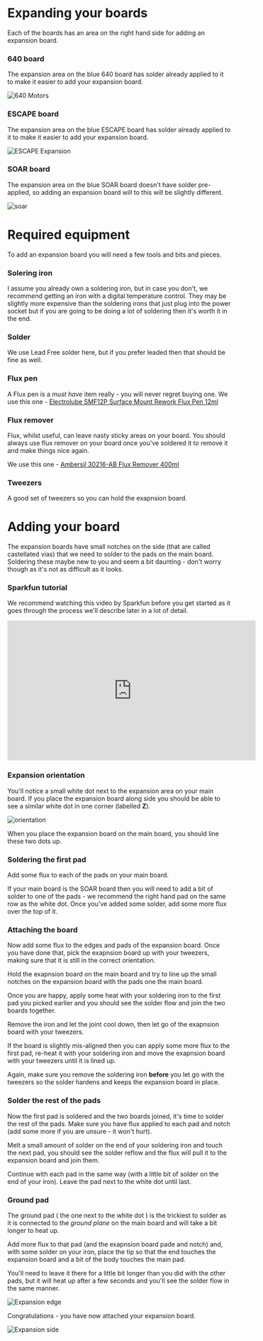 # Expanding your boards

Each of the boards has an area on the right hand side for adding an expansion board.

### 640 board

The expansion area on the blue 640 board has solder already applied to it to make it easier to add your expansion board.

![640 Motors](/images/640-expansionarea.png)

### ESCAPE board

The expansion area on the blue ESCAPE board has solder already applied to it to make it easier to add your expansion board.

![ESCAPE Expansion](/images/escape-expansionarea.png)

### SOAR board

The expansion area on the blue SOAR board doesn't have solder pre-applied, so adding an expansion board will to this will be slightly different.

![soar](/images/soar-450.png)

# Required equipment

To add an expansion board you will need a few tools and bits and pieces.

### Solering iron

I assume you already own a soldering iron, but in case you don't, we recommend getting an iron with a digital temperature control. They may be slightly more expensive than the soldering irons that just plug into the power socket but if you are going to be doing a lot of soldering then it's worth it in the end.

### Solder

We use Lead Free solder here, but if you prefer leaded then that should be fine as well.

### Flux pen

A Flux pen is a *must have* item really - you will never regret buying one. We use this one - [Electrolube SMF12P Surface Mount Rework Flux Pen 12ml](https://www.rapidonline.com/electrolube-smf12p-surface-mount-rework-flux-pen-12ml-single-87-4426)

### Flux remover

Flux, whilst useful, can leave nasty sticky areas on your board. You should always use flux remover on your board once you've soldered it to remove it and make things nice again.

We use this one - [Ambersil 30216-AB Flux Remover 400ml](https://www.rapidonline.com/ambersil-30216-ab-flux-remover-400ml-87-7352)

### Tweezers

A good set of tweezers so you can hold the exapnsion board.

# Adding your board

The expansion boards have small notches on the side (that are called castellated vias) that we need to solder to the pads on the main board. Soldering these maybe new to you and seem a bit daunting - don't worry though as it's not as difficult as it looks.

### Sparkfun tutorial

We recommend watching this video by Sparkfun before you get started as it goes through the process we'll describe later in a lot of detail.

<iframe width="560" height="315" src="https://www.youtube.com/embed/rGvvwXrv310" frameborder="0" allowfullscreen></iframe>

### Expansion orientation

You'll notice a small white dot next to the expansion area on your main board. If you place the expansion board along side you should be able to see a similar white dot in one corner (labelled **Z**). 

![orientation](/images/expansionorientation.jpg)

When you place the expansion board on the main board, you should line these two dots up.

### Soldering the first pad

Add some flux to each of the pads on your main board. 

If your main board is the SOAR board then you will need to add a bit of solder to one of the pads - we recommend the right hand pad on the same row as the white dot. Once you've added some solder, add some more flux over the top of it.

### Attaching the board

Now add some flux to the edges and pads of the expansion board. Once you have done that, pick the exapnsion board up with your tweezers, making sure that it is still in the correct orientation.

Hold the exapnsion board on the main board and try to line up the small notches on the expansion board with the pads one the main board.

Once you are happy, apply some heat with your soldering iron to the first pad you picked earlier and you should see the solder flow and join the two boards together.

Remove the iron and let the joint cool down, then let go of the exapnsion board with your tweezers.

If the board is slightly mis-aligned then you can apply some more flux to the first pad, re-heat it with your soldering iron and move the exapnsion board with your tweezers until it is lined up.

Again, make sure you remove the soldering iron **before** you let go with the tweezers so the solder hardens and keeps the expansion board in place.

### Solder the rest of the pads

Now the first pad is soldered and the two boards joined, it's time to solder the rest of the pads. Make sure you have flux applied to each pad and notch (add some more if you are unsure - it won't hurt).

Melt a small amount of solder on the end of your soldering iron and touch the next pad, you should see the solder reflow and the flux will pull it to the expansion board and join them.

Continue with each pad in the same way (with a little bit of solder on the end of your iron). Leave the pad next to the white dot until last.

### Ground pad

The ground pad ( the one next to the white dot ) is the trickiest to solder as it is connected to the *ground plane* on the main board and will take a bit longer to heat up.

Add more flux to that pad (and the exapnsion board pade and notch) and, with some solder on your iron, place the tip so that the end touches the expansion board and a bit of the body touches the main pad. 

You'll need to leave it there for a little bit longer than you did with the other pads, but it will heat up after a few seconds and you'll see the solder flow in the same manner.

![Expansion edge](/images/expansionedge.jpg)

Congratulations - you have now attached your expansion board. 

![Expansion side](/images/expansionside.jpg)


